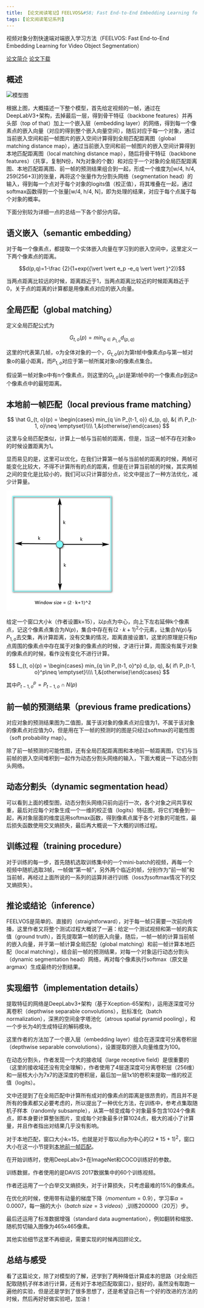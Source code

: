 ```yaml
---
title: 【论文阅读笔记】FEELVOS&#58; Fast End-to-End Embedding Learning for Video Object Segmentation
tags: [论文阅读笔记系列]
---
```


视频对象分割快速端对端嵌入学习方法（FEELVOS: Fast End-to-End Embedding Learning for Video Object Segmentation）

[论文简介](https://arxiv.org/abs/1902.09513)
[论文下载](https://arxiv.org/pdf/1902.09513v2.pdf)

<!--more-->

## 概述

![模型图](/assets/images/2020/20190920/figure3.png)


根据上图，大概描述一下整个模型，首先给定视频的一帧，通过在DeepLabV3+架构，去掉最后一层，得到骨干特征（backbone features）并再头部（top of that）加上一个嵌入层（embedding layer）的网络，得到每一个像素点的嵌入向量（对应的得到整个嵌入向量空间），随后对应于每一个对象，通过当前嵌入空间和前一帧图片的嵌入空间计算得到全局匹配距离图（global matching distance map），通过当前嵌入空间和前一帧图片的嵌入空间计算得到本地匹配距离图（local matching distance map），随后将骨干特征（backbone features）（共享，复制N份，N为对象的个数）和对应于一个对象的全局匹配距离图、本地匹配距离图、前一帧的预测结果组合到一起，形成一个维度为[w/4, h/4, 259(256+3)]的张量，再将这个张量作为分割头网络（segmentation head）的输入，得到每一个点对于每个对象的logits值（校正值），将其堆叠在一起，通过softmax函数得到一个张量[w/4, h/4, N]，即为处理的结果，对应于每个点属于每个对象的概率。

下面分别较为详细一点的总结一下各个部分内容。

## 语义嵌入（semantic embedding）

对于每一个像素点，都提取一个实体嵌入向量在学习到的嵌入空间中，这里定义一下两个像素点的距离。

$$d(p,q)=1-\frac {2}{1+exp({\vert \vert e_p -e_q \vert \vert }^2)}$$

当两点距离比较远的时候，距离趋近于1，当两点距离比较近的时候距离趋近于0，关于点的距离的计算都是用像素点对应的嵌入向量。

## 全局匹配（global matching）

定义全局匹配公式为

$$ G_{t, o}(p) = min_{q \in P_{1, o}} d_(p, q)$$

这里的t代表第几帧，o为全体对象的一个，$G_{t, o}(p)$为第t帧中像素点p与第一帧对象o的最小距离，而$P_{1, o}$对应于第一帧所属对象o的像素点集合。

假设第一帧对象o中有n个像素点，则这里的$G_{t, o}(p)$是第t帧中的一个像素点p到这n个像素点中的最短距离。

## 本地前一帧匹配（local previous frame matching）

$$ \hat G_{t, o}(p) = \begin{cases} min_{q \in P_{t-1, o}} d_(p, q), &{ if\ P_{t-1, o}\neq \emptyset}\\\\ 1,&{otherwise}\end{cases} $$

这里与全局匹配类似，计算上一帧与当前帧的距离，但是，当这一帧不存在对象o的时候设置距离为1。

显而易见的是，这里可以优化，在我们计算第一帧与当前帧的距离的时候，两帧可能变化比较大，不得不计算所有的点的距离，但是在计算当前帧的时候，其实两帧之间的变化是比较小的，我们可以只计算部分点，论文中提出了一种方法优化，减少计算量。

![窗口大小示意图](/assets/images/2019/20190920/myfigure.png)

给定一个窗口大小k（作者设置k=15），以p点为中心，向上下左右延伸k个像素点，记这个像素点集合为$N(p)$，集合中存在有$(2\cdot k +1)^2$个元素，让集合$N(p)$与$P_{1, o}$去交集，再计算距离，没有交集的情况，距离直接设置1，这里的原理是只有p点周围的像素点中存在属于对象的像素点的时候，才进行计算，周围没有属于对象的像素点的时候，看作没有变化不进行计算。

$$ L_{t, o}(p) = \begin{cases} min_{q \in P_{t-1, o}^p} d_(p, q), &{ if\ P_{t-1, o}^p\neq \emptyset}\\\\ 1,&{otherwise}\end{cases} $$

其中$P_{t-1, o}^p = P_{t-1, o} \cap N(p)$

## 前一帧的预测结果（previous frame predications）

对应对象的预测结果图为二值图，属于该对象的像素点对应值为1，不属于该对象的像素点对应值为0，但是用在下一帧的预测时的图是只经过softmax的可能性图（soft probability map）。

除了前一帧预测的可能性图，还有全局匹配距离图和本地前一帧距离图，它们与当前帧的嵌入空间堆积到一起作为动态分割头网络的输入，下面大概说一下动态分割头网络。

## 动态分割头（dynamic segmentation head）

可以看到上面的模型图，动态分割头网络只前向运行一次，各个对象之间共享权重，最后对应每个对象生成一个一维的校正值（logits）特征图，将它们堆叠到一起，再对象层面的维度运用softmax函数，得到像素点属于各个对象的可能性，最后损失函数使用交叉熵损失，最后再大概说一下大概的训练过程。

## 训练过程（training procedure）

对于训练的每一步，首先随机选取训练集中的一个mini-batch的视频，再每一个视频中随机选取3帧，一帧做“第一帧”，另外两个临近的帧，分别作为“前一帧”和当前帧，再经过上面所说的一系列的运算并进行训练（loss为softmax情况下的交叉熵损失）。

## 推论或结论（inference）

FEELVOS是简单的、直接的（straightforward），对于每一帧只需要一次前向传播，这里作者又将整个测试过程大概说了一遍：给定一个测试视频和第一帧的真实值（ground truth），首先提取第一帧的嵌入向量，随后，一帧一帧的计算当前帧的嵌入向量，并于第一帧计算全局匹配（global matching）和前一帧计算本地匹配（local matching），结合前一帧的预测结果，对每一个对象运行动态分割头（dynamic segmentation head）网络，再对每个像素执行softmax（原文是argmax）生成最终的分割结果。

## 实现细节（implementation details）

提取特征的网络是DeepLabv3+架构（基于Xception-65架构），运用逐深度可分离卷积（depthwise separable convolutions），批标准化（batch normalization），深黑的空间金字塔池化（atrous spatial pyramid pooling），和一个步长为4的生成特征的解码模块。

这里作者的方法加了一个嵌入层（embedding layer）组合在逐深度可分离卷积层（depthwise separable convolutions），设置提取的嵌入向量维度为100。

在动态分割头，作者发现一个大的接收域（large receptive field）是很重要的（这里的接收域还没有完全理解），作者使用了4层逐深度可分离卷积层（256维）和一层核大小为7x7的逐深度的卷积层，最后加一层1x1的卷积来提取一维的校正值（logits）。

文中还提到了在全局匹配中计算所有成对的像素点的距离是很昂贵的，而且并不是所有的像素都又必要考虑的，所以提出了一种优化方法，在训练中，参考点集取随机子样本（randomly subsample），从第一帧变成每个对象最多包含1024个像素点，即本身要计算整张图片，变成每个对象最多计算1024点，极大的减小了计算量，并且作者指出对结果几乎没有影响。

对于本地匹配，窗口大小k=15，也就是对于取以点p为中心的$(2*15+1)^2$，窗口大小在这一小节提到[本地前一帧匹配](#本地前一帧匹配local-previous-frame-matching)。

在开始训练时，使用DeepLabv3+在ImageNet和COCO训练好的参数。

训练数据，作者使用的是DAVIS 2017数据集中的60个训练视频。

作者还运用了一个白举交叉熵损失，对于计算损失，只考虑最难的15%的像素点。

在优化的时候，使用带有动量的梯度下降（$momentum = 0.9$），学习率$\alpha=0.0007$，每一捆的大小（$batch\  size = 3\ videos$）,训练200000（20万）步。

最后还运用了标准数据增强（standard data augmentation），例如翻转和缩放、随机剪切输入图像为465x465像素。

其他实验细节这里不再细说，需要实现的时候再回顾论文。


## 总结与感受
看了这篇论文，除了对模型的了解，还学到了两种降低计算成本的思路（对全局匹配取随机子样本进行计算，还有对于本地匹配取窗口），挺好的，虽然没有取跑一遍他的实验，但是还是学到了很多思想了，还是希望自己有一个好的改进的方法的时候，然后再好好做实验吧，加油！


